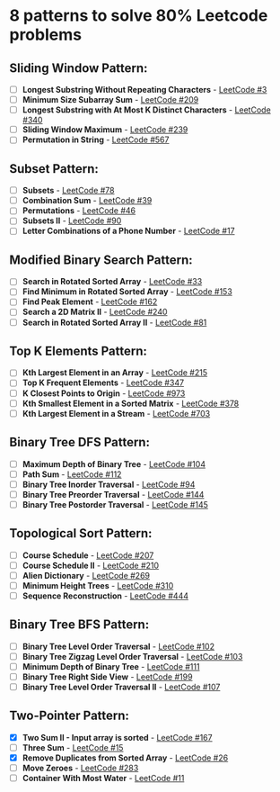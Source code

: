 # 8 patterns to solve 80% Leetcode problems

## Sliding Window Pattern:
- [ ] **Longest Substring Without Repeating Characters** - [LeetCode #3](https://leetcode.com/problems/longest-substring-without-repeating-characters/)
- [ ] **Minimum Size Subarray Sum** - [LeetCode #209](https://leetcode.com/problems/minimum-size-subarray-sum/)
- [ ] **Longest Substring with At Most K Distinct Characters** - [LeetCode #340](https://leetcode.com/problems/longest-substring-with-at-most-k-distinct-characters/)
- [ ] **Sliding Window Maximum** - [LeetCode #239](https://leetcode.com/problems/sliding-window-maximum/)
- [ ] **Permutation in String** - [LeetCode #567](https://leetcode.com/problems/permutation-in-string/)

## Subset Pattern:
- [ ] **Subsets** - [LeetCode #78](https://leetcode.com/problems/subsets/)
- [ ] **Combination Sum** - [LeetCode #39](https://leetcode.com/problems/combination-sum/)
- [ ] **Permutations** - [LeetCode #46](https://leetcode.com/problems/permutations/)
- [ ] **Subsets II** - [LeetCode #90](https://leetcode.com/problems/subsets-ii/)
- [ ] **Letter Combinations of a Phone Number** - [LeetCode #17](https://leetcode.com/problems/letter-combinations-of-a-phone-number/)

## Modified Binary Search Pattern:
- [ ] **Search in Rotated Sorted Array** - [LeetCode #33](https://leetcode.com/problems/search-in-rotated-sorted-array/)
- [ ] **Find Minimum in Rotated Sorted Array** - [LeetCode #153](https://leetcode.com/problems/find-minimum-in-rotated-sorted-array/)
- [ ] **Find Peak Element** - [LeetCode #162](https://leetcode.com/problems/find-peak-element/)
- [ ] **Search a 2D Matrix II** - [LeetCode #240](https://leetcode.com/problems/search-a-2d-matrix-ii/)
- [ ] **Search in Rotated Sorted Array II** - [LeetCode #81](https://leetcode.com/problems/search-in-rotated-sorted-array-ii/)

## Top K Elements Pattern:
- [ ] **Kth Largest Element in an Array** - [LeetCode #215](https://leetcode.com/problems/kth-largest-element-in-an-array/)
- [ ] **Top K Frequent Elements** - [LeetCode #347](https://leetcode.com/problems/top-k-frequent-elements/)
- [ ] **K Closest Points to Origin** - [LeetCode #973](https://leetcode.com/problems/k-closest-points-to-origin/)
- [ ] **Kth Smallest Element in a Sorted Matrix** - [LeetCode #378](https://leetcode.com/problems/kth-smallest-element-in-a-sorted-matrix/)
- [ ] **Kth Largest Element in a Stream** - [LeetCode #703](https://leetcode.com/problems/kth-largest-element-in-a-stream/)

## Binary Tree DFS Pattern:
- [ ] **Maximum Depth of Binary Tree** - [LeetCode #104](https://leetcode.com/problems/maximum-depth-of-binary-tree/)
- [ ] **Path Sum** - [LeetCode #112](https://leetcode.com/problems/path-sum/)
- [ ] **Binary Tree Inorder Traversal** - [LeetCode #94](https://leetcode.com/problems/binary-tree-inorder-traversal/)
- [ ] **Binary Tree Preorder Traversal** - [LeetCode #144](https://leetcode.com/problems/binary-tree-preorder-traversal/)
- [ ] **Binary Tree Postorder Traversal** - [LeetCode #145](https://leetcode.com/problems/binary-tree-postorder-traversal/)

## Topological Sort Pattern:
- [ ] **Course Schedule** - [LeetCode #207](https://leetcode.com/problems/course-schedule/)
- [ ] **Course Schedule II** - [LeetCode #210](https://leetcode.com/problems/course-schedule-ii/)
- [ ] **Alien Dictionary** - [LeetCode #269](https://leetcode.com/problems/alien-dictionary/)
- [ ] **Minimum Height Trees** - [LeetCode #310](https://leetcode.com/problems/minimum-height-trees/)
- [ ] **Sequence Reconstruction** - [LeetCode #444](https://leetcode.com/problems/sequence-reconstruction/)

## Binary Tree BFS Pattern:
- [ ] **Binary Tree Level Order Traversal** - [LeetCode #102](https://leetcode.com/problems/binary-tree-level-order-traversal/)
- [ ] **Binary Tree Zigzag Level Order Traversal** - [LeetCode #103](https://leetcode.com/problems/binary-tree-zigzag-level-order-traversal/)
- [ ] **Minimum Depth of Binary Tree** - [LeetCode #111](https://leetcode.com/problems/minimum-depth-of-binary-tree/)
- [ ] **Binary Tree Right Side View** - [LeetCode #199](https://leetcode.com/problems/binary-tree-right-side-view/)
- [ ] **Binary Tree Level Order Traversal II** - [LeetCode #107](https://leetcode.com/problems/binary-tree-level-order-traversal-ii/)

## Two-Pointer Pattern:
- [x] **Two Sum II - Input array is sorted** - [LeetCode #167](https://leetcode.com/problems/two-sum-ii-input-array-is-sorted/)
- [ ] **Three Sum** - [LeetCode #15](https://leetcode.com/problems/3sum/)
- [x] **Remove Duplicates from Sorted Array** - [LeetCode #26](https://leetcode.com/problems/remove-duplicates-from-sorted-array/)
- [ ] **Move Zeroes** - [LeetCode #283](https://leetcode.com/problems/move-zeroes/)
- [ ] **Container With Most Water** - [LeetCode #11](https://leetcode.com/problems/container-with-most-water/)
